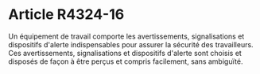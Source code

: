 # Article R4324-16

  
Un équipement de travail comporte les avertissements, signalisations et dispositifs d'alerte indispensables pour assurer la sécurité des travailleurs.   
Ces avertissements, signalisations et dispositifs d'alerte sont choisis et disposés de façon à être perçus et compris facilement, sans ambiguïté.